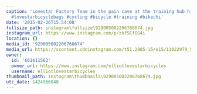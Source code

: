 ```yaml
---
caption: 'Lovestar Factory Team in the pain cave at the training hub his morning.
  #lovestarbicyclebags #cycling #bicycle #training #bikechi'
date: '2015-02-26T15:54:08'
fullsize_path: instagram\fullsize\929005002206768674.jpg
instagram_url: https://www.instagram.com/p/zkfSCfGG4i
location: {}
media_id: '929005002206768674'
media_url: https://scontent.cdninstagram.com/t51.2885-15/e15/11022979_500931350045556_1303203068_n.jpg?ig_cache_key=OTI5MDA1MDAyMjA2NzY4Njc0.2
owner:
  id: '661611562'
  owner_url: https://www.instagram.com/elliotlovestarbicycles
  username: elliotlovestarbicycles
thumbnail_path: instagram\thumbnails\929005002206768674.jpg
utc_date: 1424966048
---
```

